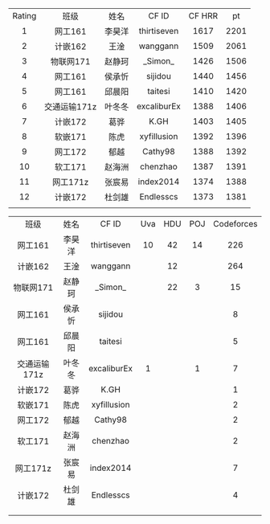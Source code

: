 <html>
<head>
  <style>
     td {text-align:center}
  </style>
</head>
<body>
<table>
  <tr>
    <td>Rating</td>
    <td>班级</td>
    <td>姓名</td>
    <td>CF ID</td>
    <td>CF HRR</td>
    <td>pt</td>
  </tr>
  <tr>
    <td>1</td>
    <td>网工161</td>
    <td>李昊洋</td>
    <td>thirtiseven</td>
    <td>1617</td>
    <td>2201</td>
  </tr>
  <tr>
    <td>2</td>
    <td>计嵌162</td>
    <td>王淦</td>
    <td>wanggann</td>
    <td>1509</td>
    <td>2061</td>
  </tr>
  <tr>
    <td>3</td>
    <td>物联网171</td>
    <td>赵静珂 </td>
    <td>_Simon_</td>
    <td>1426</td>
    <td>1506</td>
  </tr>
  <tr>
    <td>4</td>
    <td>网工161</td>
    <td>侯承忻</td>
    <td>sijidou</td>
    <td>1440</td>
    <td>1456</td>
  </tr>
  <tr>
    <td>5</td>
    <td>网工161</td>
    <td>邱晨阳</td>
    <td>taitesi</td>
    <td>1410</td>
    <td>1420</td>
  </tr>
  <tr>
    <td>6</td>
    <td>交通运输171z</td>
    <td>叶冬冬</td>
    <td>excaliburEx</td>
    <td>1388</td>
    <td>1406</td>
  </tr>
  <tr>
    <td>7</td>
    <td>计嵌172</td>
    <td>葛骅</td>
    <td>K.GH</td>
    <td>1403</td>
    <td>1405</td>
  </tr>
  <tr>
    <td>8</td>
    <td>软嵌171</td>
    <td>陈虎</td>
    <td>xyfillusion</td>
    <td>1392</td>
    <td>1396</td>
  </tr>
  <tr>
    <td>9</td>
    <td>网工172</td>
    <td>郁越</td>
    <td>Cathy98</td>
    <td>1388</td>
    <td>1392</td>
  </tr>
  <tr>
    <td>10</td>
    <td>软工171</td>
    <td>赵海洲</td>
    <td>chenzhao</td>
    <td>1387</td>
    <td>1391</td>
  </tr>
  <tr>
    <td>11</td>
    <td>网工171z</td>
    <td>张宸易</td>
    <td>index2014</td>
    <td>1374</td>
    <td>1388</td>
  </tr>
  <tr>
    <td>12</td>
    <td>计嵌172</td>
    <td>杜剑雄</td>
    <td>Endlesscs</td>
    <td>1373</td>
    <td>1381</td>
  </tr>
  <tr>
    <td></td>
  </tr>
</table>

<table>
  <tr>
    <td>班级</td>
    <td>姓名</td>
    <td>CF ID</td>
    <td>Uva</td>
    <td>HDU</td>
    <td>POJ</td>
    <td>Codeforces</td>
  </tr>
  <tr>
    <td>网工161</td>
    <td>李昊洋</td>
    <td>thirtiseven</td>
    <td>10</td>
    <td>42</td>
    <td>14</td>
    <td>226</td>
  </tr>
  <tr>
    <td>计嵌162</td>
    <td>王淦</td>
    <td>wanggann</td>
    <td></td>
    <td>12</td>
    <td></td>
    <td>264</td>
  </tr>
  <tr>
    <td>物联网171</td>
    <td>赵静珂 </td>
    <td>_Simon_</td>
    <td></td>
    <td>22</td>
    <td>3</td>
    <td>15</td>
  </tr>
  <tr>
    <td>网工161</td>
    <td>侯承忻</td>
    <td>sijidou</td>
    <td></td>
    <td></td>
    <td></td>
    <td>8</td>
  </tr>
  <tr>
    <td>网工161</td>
    <td>邱晨阳</td>
    <td>taitesi</td>
    <td></td>
    <td></td>
    <td></td>
    <td>5</td>
  </tr>
  <tr>
    <td>交通运输171z</td>
    <td>叶冬冬</td>
    <td>excaliburEx</td>
    <td>1</td>
    <td></td>
    <td>1</td>
    <td>7</td>
  </tr>
  <tr>
    <td>计嵌172</td>
    <td>葛骅</td>
    <td>K.GH</td>
    <td></td>
    <td></td>
    <td></td>
    <td>1</td>
  </tr>
  <tr>
    <td>软嵌171</td>
    <td>陈虎</td>
    <td>xyfillusion</td>
    <td></td>
    <td></td>
    <td></td>
    <td>2</td>
  </tr>
  <tr>
    <td>网工172</td>
    <td>郁越</td>
    <td>Cathy98</td>
    <td></td>
    <td></td>
    <td></td>
    <td>2</td>
  </tr>
  <tr>
    <td>软工171</td>
    <td>赵海洲</td>
    <td>chenzhao</td>
    <td></td>
    <td></td>
    <td></td>
    <td>2</td>
  </tr>
  <tr>
    <td>网工171z</td>
    <td>张宸易</td>
    <td>index2014</td>
    <td></td>
    <td></td>
    <td></td>
    <td>7</td>
  </tr>
  <tr>
    <td>计嵌172</td>
    <td>杜剑雄</td>
    <td>Endlesscs</td>
    <td></td>
    <td></td>
    <td></td>
    <td>4</td>
  </tr>
  <tr>
    <td></td>
  </tr>
  <tr>
    <td></td>
  </tr>
</table>
</body>
</html>
